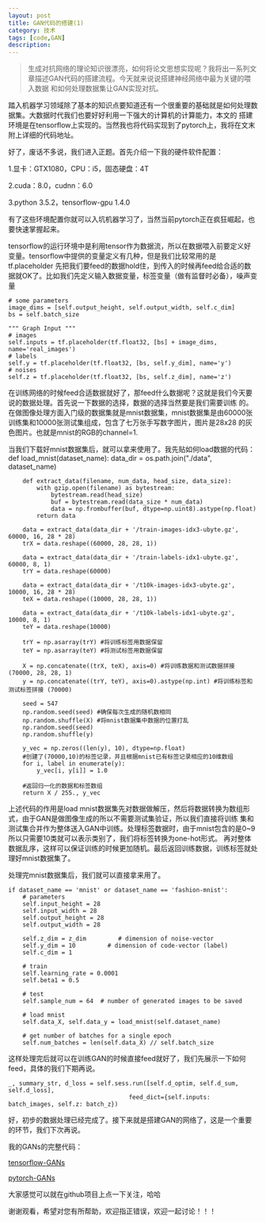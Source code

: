 ```yaml
---
layout: post
title: GAN代码的搭建(1)
category: 技术
tags: [code,GAN]
description: 
---
```


>生成对抗网络的理论知识很漂亮，如何将论文思想实现呢？我将出一系列文章描述GAN代码的搭建流程。今天就来说说搭建神经网络中最为关键的喂入数据
和如何处理数据集让GAN实现对抗。

踏入机器学习领域除了基本的知识点要知道还有一个很重要的基础就是如何处理数据集。大数据时代我们也要好好利用一下强大的计算机的计算能力，本文的
搭建环境是在tensorflow上实现的。当然我也将代码实现到了pytorch上，我将在文末附上详细的代码地址。

好了，废话不多说，我们进入正题。首先介绍一下我的硬件软件配置：

1.显卡：GTX1080，CPU：i5，固态硬盘：4T

2.cuda：8.0，cudnn：6.0

3.python 3.5.2，tensorflow-gpu 1.4.0

有了这些环境配置你就可以入坑机器学习了，当然当前pytorch正在疯狂崛起，也要快速掌握起来。

tensorflow的运行环境中是利用tensor作为数据流，所以在数据喂入前要定义好变量。tensorflow中提供的变量定义有几种，但是我们比较常用的是tf.placeholder
先把我们要feed的数据hold住，到传入的时候再feed给合适的数据就OK了。比如我们先定义输入数据变量，标签变量（做有监督时必备），噪声变量

    # some parameters
    image_dims = [self.output_height, self.output_width, self.c_dim]
    bs = self.batch_size

    """ Graph Input """
    # images
    self.inputs = tf.placeholder(tf.float32, [bs] + image_dims, name='real_images')
    # labels
    self.y = tf.placeholder(tf.float32, [bs, self.y_dim], name='y')
    # noises
    self.z = tf.placeholder(tf.float32, [bs, self.z_dim], name='z')

在训练网络的时候feed合适数据就好了，那feed什么数据呢？这就是我们今天要说的数据处理。首先说一下数据的选择，数据的选择当然要是我们需要训练
的。在做图像处理方面入门级的数据集就是mnist数据集，mnist数据集是由60000张训练集和10000张测试集组成，包含了七万张手写数字图片，图片是28x28
的灰色图片。也就是mnist的RGB的channel=1.

当我们下载好mnist数据集后，就可以拿来使用了。我先贴如何load数据的代码：
    def load_mnist(dataset_name):
        data_dir = os.path.join("./data", dataset_name)

        def extract_data(filename, num_data, head_size, data_size):
            with gzip.open(filename) as bytestream:
                bytestream.read(head_size)
                buf = bytestream.read(data_size * num_data)
                data = np.frombuffer(buf, dtype=np.uint8).astype(np.float)
            return data

        data = extract_data(data_dir + '/train-images-idx3-ubyte.gz', 60000, 16, 28 * 28)
        trX = data.reshape((60000, 28, 28, 1))

        data = extract_data(data_dir + '/train-labels-idx1-ubyte.gz', 60000, 8, 1)
        trY = data.reshape(60000)

        data = extract_data(data_dir + '/t10k-images-idx3-ubyte.gz', 10000, 16, 28 * 28)
        teX = data.reshape((10000, 28, 28, 1))

        data = extract_data(data_dir + '/t10k-labels-idx1-ubyte.gz', 10000, 8, 1)
        teY = data.reshape(10000)

        trY = np.asarray(trY) #将训练标签用数据保留
        teY = np.asarray(teY) #将测试标签用数据保留

        X = np.concatenate((trX, teX), axis=0) #将训练数据和测试数据拼接 (70000, 28, 28, 1)
        y = np.concatenate((trY, teY), axis=0).astype(np.int) #将训练标签和测试标签拼接 (70000)

        seed = 547
        np.random.seed(seed) #确保每次生成的随机数相同
        np.random.shuffle(X) #将mnist数据集中数据的位置打乱
        np.random.seed(seed)
        np.random.shuffle(y)

        y_vec = np.zeros((len(y), 10), dtype=np.float)
        #创建了(70000,10)的标签记录，并且根据mnist已有标签记录相应的10维数组
        for i, label in enumerate(y):
            y_vec[i, y[i]] = 1.0

        #返回归一化的数据和标签数组
        return X / 255., y_vec

上述代码的作用是load mnist数据集先对数据做解压，然后将数据转换为数组形式，由于GAN是做图像生成的所以不需要测试集验证，所以我们直接将训练
集和测试集合并作为整体送入GAN中训练。处理标签数据时，由于mnist包含的是0~9所以只需要10类就可以表示类别了，我们将标签转换为one-hot形式。
再对整体数据乱序，这样可以保证训练的时候更加随机。最后返回训练数据，训练标签就处理好mnist数据集了。

处理完mnist数据集后，我们就可以直接拿来用了。

    if dataset_name == 'mnist' or dataset_name == 'fashion-mnist':
        # parameters
        self.input_height = 28
        self.input_width = 28
        self.output_height = 28
        self.output_width = 28

        self.z_dim = z_dim         # dimension of noise-vector
        self.y_dim = 10         # dimension of code-vector (label)
        self.c_dim = 1

        # train
        self.learning_rate = 0.0001
        self.beta1 = 0.5

        # test
        self.sample_num = 64  # number of generated images to be saved

        # load mnist
        self.data_X, self.data_y = load_mnist(self.dataset_name)

        # get number of batches for a single epoch
        self.num_batches = len(self.data_X) // self.batch_size

这样处理完后就可以在训练GAN的时候直接feed就好了，我们先展示一下如何feed，具体的我们下期再说。

    _, summary_str, d_loss = self.sess.run([self.d_optim, self.d_sum, self.d_loss],
                                      feed_dict={self.inputs: batch_images, self.z: batch_z})

好，初步的数据处理已经完成了。接下来就是搭建GAN的网络了，这是一个重要的环节，我们下次再说。

我的GANs的完整代码：

[tensorflow-GANs](https://github.com/TwistedW/tensorflow-GANs)

[pytorch-GANs](https://github.com/TwistedW/pytorch-GANs)

大家感觉可以就在github项目上点一下关注，哈哈

谢谢观看，希望对您有所帮助，欢迎指正错误，欢迎一起讨论！！！
